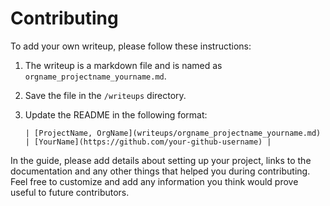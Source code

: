 # Contributing

To add your own writeup, please follow these instructions:

1. The writeup is a markdown file and is named as  `orgname_projectname_yourname.md`.
2. Save the file in the `/writeups` directory.
3. Update the README in the following format:

    ```
    | [ProjectName, OrgName](writeups/orgname_projectname_yourname.md) | [YourName](https://github.com/your-github-username) |
    ```

In the guide, please add details about setting up your project, links to the documentation and any other things that helped you during contributing. Feel free to customize and add any information you think would prove useful to future contributors.